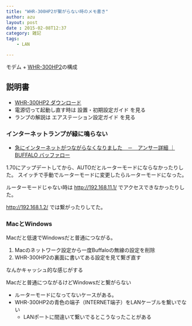 ```yaml
---
title: "WHR-300HP2が繋がらない時のメモ書き"
author: azu
layout: post
date : 2015-02-08T12:37
category: 雑記
tags:
    - LAN

---
```


モデム + [WHR-300HP2](http://buffalo.jp/product/wireless-lan/ap/whr-300hp2/ "無線LAN親機（Wi-Fiルーター） : WHR-300HP2シリーズ | BUFFALO バッファロー")の構成

## 説明書

- [WHR-300HP2 ダウンロード](http://d.buffalo.jp/whr-300hp2/?type=manual&dst=JP "WHR-300HP2 ダウンロード")
- 電源切って起動し直す時は 設置・初期設定ガイド を見る
- ランプの解説は エアステーション設定ガイド を見る

### インターネットランプが緑に鳴らない


- [急にインターネットがつながらなくなりました　－　アンサー詳細 ｜ BUFFALO バッファロー](http://buffalo.jp/support_s/faq/network/8405.html "急にインターネットがつながらなくなりました　－　アンサー詳細 ｜ BUFFALO バッファロー")

1.70にアップデートしてから、AUTOだとルーターモードにならなかったりした。
スイッチで手動でルーターモードに変更したらルーターモードになった。

ルーターモードじゃない時は http://192.168.11.1/ でアクセスできなかったりした。

http://192.168.1.2/ では繋がったりしてた。

### MacとWindows

Macだと低速でWindowsだと普通につながる。

1. Macのネットワーク設定から一度Buffaloの無線の設定を削除
2. WHR-300HP2の裏面に書いてある設定を見て繋ぎ直す

なんかキャッシュ的な感じがする


Macだと普通につながるけどWindowsだと繋がらない


- ルーターモードになってないケースがある。
- WHR-300HP2の青色の端子（INTERNET端子）をLANケーブルを繋いでない
   - LANポートに間違いて繋いでるとこうなったことがある
